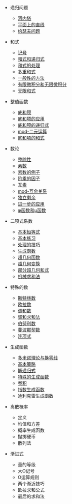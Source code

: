 * 递归问题

    * [河内塔]()
    * [平面上的直线]()
    * [约瑟夫问题]()

* 和式

    * [记号]()
    * [和式和递归式]()
    * [和式的处理]()
    * [多重和式]()
    * [一般性的方法]()
    * [有限微积分和无限微积分]()
    * [无限和式]()

* 整值函数

    * [底和项]()
    * [底和项的应用]()
    * [底和项的递归式]()
    * [mod-二元运算]()
    * [底和项的和式]()

* 数论

    * [整除性]()
    * [素数]()
    * [素数的例子]()
    * [阶乘的因子]()
    * [互素]()
    * [mod-互余关系]()
    * [独立剩余]()
    * [进一步的应用]()
    * [φ函数和μ函数]()

* 二项式系数

    * [基本恒等式]()
    * [基本练习]()
    * [处理的技巧]()
    * [生成函数]()
    * [超几何函数]()
    * [超几何变换]()
    * [部分超几何和式]()
    * [机械求和法]()

* 特殊的数

    * [斯特林数]()
    * [欧拉数]()
    * [调和数]()
    * [调和求和法]()
    * [伯努利数]()
    * [斐波那契数]()
    * [连项式]()

* 生成函数

    * [多米诺理论与换零线]()
    * [基本策略]()
    * [解递归式]()
    * [特殊的生成函数]()
    * [卷积]()
    * [指数生成函数]()
    * 迪利克雷生成函数

* 离散概率

    * 定义
    * 均值和方差
    * 概率生成函数
    * 抛掷硬币
    * 散列法

* 渐进式

    * 量的等级
    * 大O记号
    * O运算规则
    * 两个渐近技巧
    * 欧拉求和公式
    * 最后的求和法
